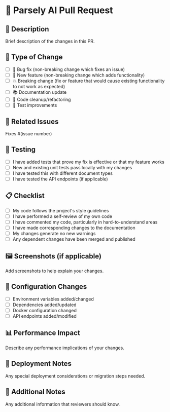 # 🌿 Parsely AI Pull Request

## 📝 Description
Brief description of the changes in this PR.

## 🎯 Type of Change
- [ ] 🐛 Bug fix (non-breaking change which fixes an issue)
- [ ] 🌱 New feature (non-breaking change which adds functionality)
- [ ] 💥 Breaking change (fix or feature that would cause existing functionality to not work as expected)
- [ ] 📚 Documentation update
- [ ] 🧹 Code cleanup/refactoring
- [ ] 🧪 Test improvements

## 🔗 Related Issues
Fixes #(issue number)

## 🧪 Testing
- [ ] I have added tests that prove my fix is effective or that my feature works
- [ ] New and existing unit tests pass locally with my changes
- [ ] I have tested this with different document types
- [ ] I have tested the API endpoints (if applicable)

## 📋 Checklist
- [ ] My code follows the project's style guidelines
- [ ] I have performed a self-review of my own code
- [ ] I have commented my code, particularly in hard-to-understand areas
- [ ] I have made corresponding changes to the documentation
- [ ] My changes generate no new warnings
- [ ] Any dependent changes have been merged and published

## 🖼️ Screenshots (if applicable)
Add screenshots to help explain your changes.

## 🔧 Configuration Changes
- [ ] Environment variables added/changed
- [ ] Dependencies added/updated
- [ ] Docker configuration changed
- [ ] API endpoints added/modified

## 📊 Performance Impact
Describe any performance implications of your changes.

## 🚀 Deployment Notes
Any special deployment considerations or migration steps needed.

## 📝 Additional Notes
Any additional information that reviewers should know.